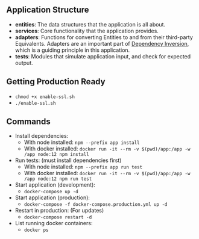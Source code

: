 ## Application Structure
* **entities**: The data structures that the application is all about.
* **services**: Core functionality that the application provides.
* **adapters**: Functions for converting Entities to and from their third-party Equivalents. Adapters are an important part of [Dependency Inversion](https://stackify.com/dependency-inversion-principle/), which is a guiding principle in this application.
* **tests**: Modules that simulate application input, and check for expected output.

## Getting Production Ready
* `chmod +x enable-ssl.sh`
* `./enable-ssl.sh`

## Commands
* Install dependencies:
  * With node installed: `npm --prefix app install`
  * With docker installed: `docker run -it --rm -v $(pwd)/app:/app -w /app node:12 npm install`
* Run tests: (must install dependencies first)
  * With node installed: `npm --prefix app run test`
  * With docker installed: `docker run -it --rm -v $(pwd)/app:/app -w /app node:12 npm run test`
* Start application (development):
  * `docker-compose up -d`
* Start application (production):
  * `docker-compose -f docker-compose.production.yml up -d`
* Restart in production: (For updates)
  * `docker-compose restart -d`
* List running docker containers:
  * `docker ps`
